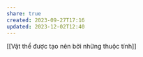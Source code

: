 ```yaml
---
share: true
created: 2023-09-27T17:16
updated: 2023-12-02T12:40
---
```


[[Vật thể được tạo nên bởi những thuộc tính]]
